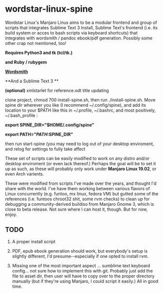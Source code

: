 # wordstar-linux-spine
Wordstar Linux's Manjaro Linux aims to be a modular frontend and group of scripts that integrates Sublime Text 3 Install, 
Sublime Text's frontend (i.e. its build system or acces to bash scripts via keyboard shortcuts) that integrates with wordsmith / pandoc ebook/pdf generation.
Possibly some other crap not mentioned, too!

**Requires Python3 and tk (tcl/tk.)**

**and Ruby / rubygem**

**[Wordsmith](https://github.com/perezsan/wordsmith)**

**And a Sublime Text 3 **

**(optional)** xmlstarlet for reference.odt title updating

clone project, chmod 700 install-spine.sh, then run ./install-spine.sh. Move spine dir wherever you like (I recommend ~/.config/spine), and add its location to your $PATH like this in ~/.profile, ~/.bashrc, and most positively, ~/.bash_profile :

**export SPINE_DIR="$HOME/.config/spine"**

**export PATH="$PATH:$SPINE_DIR"**

then run start-spine (you may need to log out of your desktop enviroment, and relog for settings to fully take affect

These set of scripts can be easily modified to work on any distro and/or desktop enviroment (or even lack thereof.)
Perhaps the goal will be to set it up as such, as these will probably only work under **Manjaro Linux 19.02**, or even Arch varients.

These were modified from scripts I've made over the years, and thought I'd share with the world. I've have them working between
various flavors of Linux concurrently (e.g. funtoo, mx linux, fedora VM) but gutted some of the references (i.e. funtoos chroot32 shit, some rvm checks) to clean up for debugging
a community-derived buildiso from Manjaro Gnome 3, which is close to beta release. Not sure where I can host it, though. But for now, enjoy.

## **TODO**
1. A proper install script
2. PDF, epub ebook generation should work, but everybody's setup is slightly different, I'd presume--especially if one opted to install rvm.

3. Missing one of the most important aspect ... sumblime text keyboard config... not sure how to implement this with git. Probably just add the file to asset dir, then user will have to copy over to the proper directory manually (but if they're using Manjaro, I could script it easily.) All in good time.
